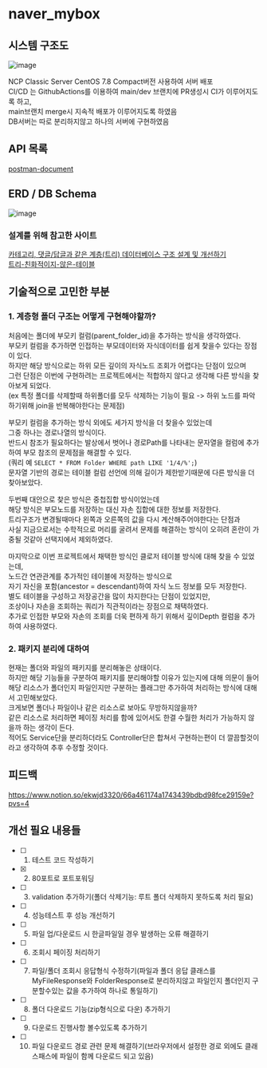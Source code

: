 # naver_mybox

## 시스템 구조도
![image](https://github.com/tajon1030/naver_mybox/assets/60431816/8651f63c-3470-4137-9913-9cbbf9ba4d0a)  

NCP Classic Server CentOS 7.8 Compact버전 사용하여 서버 배포  
CI/CD 는 GithubActions를 이용하여 main/dev 브랜치에 PR생성시 CI가 이루어지도록 하고,  
main브랜치 merge시 지속적 배포가 이루어지도록 하였음  
DB서버는 따로 분리하지않고 하나의 서버에 구현하였음  

## API 목록
[postman-document](https://documenter.getpostman.com/view/24793112/2s9Y5TyjpA)

## ERD / DB Schema
![image](https://github.com/tajon1030/naver_mybox/assets/60431816/3e04e4cb-f1fe-485a-a397-c8c4183b817b)
### 설계를 위해 참고한 사이트
[카테고리, 댓글/답글과 같은 계층(트리) 데이터베이스 구조 설계 및 개선하기](https://annahxxl.tistory.com/5)  
[트리-친화적이지-않은-테이블](https://awayday.github.io/2017-11-05/anti-tree-table/)  

## 기술적으로 고민한 부분
### 1. 계층형 폴더 구조는 어떻게 구현해야할까?  
처음에는 폴더에 부모키 컬럼(parent_folder_id)을 추가하는 방식을 생각하였다.  
부모키 컬럼을 추가하면 인접하는 부모데이터와 자식데이터를 쉽게 찾을수 있다는 장점이 있다.  
하지만 해당 방식으로는 하위 모든 깊이의 자식노드 조회가 어렵다는 단점이 있으며  
그런 단점은 이번에 구현하려는 프로젝트에서는 적합하지 않다고 생각해 다른 방식을 찾아보게 되었다.  
(ex 특정 폴더를 삭제할때 하위폴더를 모두 삭제하는 기능이 필요 -> 하위 노드를 파악하기위해 join을 반복해야한다는 문제점)  

부모키 컬럼을 추가하는 방식 외에도 세가지 방식을 더 찾을수 있었는데  
그중 하나는 경로나열의 방식이다.  
반드시 참조가 필요하다는 발상에서 벗어나 경로Path를 나타내는 문자열을 컬럼에 추가하여 부모 참조의 문제점을 해결할 수 있다.  
(쿼리 예 `SELECT * FROM Folder WHERE path LIKE '1/4/%';`)  
문자열 기반의 경로는 테이블 컬럼 선언에 의해 길이가 제한받기때문에 다른 방식을 더 찾아보았다.  

두번째 대안으로 찾은 방식은 중첩집합 방식이었는데  
해당 방식은 부모노드를 저장하는 대신 자손 집합에 대한 정보를 저장한다.  
트리구조가 변경될때마다 왼쪽과 오른쪽의 값을 다시 계산해주어야한다는 단점과  
사실 지금으로서는 수학적으로 머리를 굴려서 문제를 해결하는 방식이 오히려 혼란이 가중될 것같아 선택지에서 제외하였다.  

마지막으로 이번 프로젝트에서 채택한 방식인 클로저 테이블 방식에 대해 찾을 수 있었는데,  
노드간 연관관계를 추가적인 테이블에 저장하는 방식으로  
자기 자신을 포함(ancestor = descendant)하여 자식 노드 정보를 모두 저장한다.  
별도 테이블을 구성하고 저장공간을 많이 차지한다는 단점이 있었지만,  
조상이나 자손을 조회하는 쿼리가 직관적이라는 장점으로 채택하였다.  
추가로 인접한 부모와 자손의 조회를 더욱 편하게 하기 위해서 깊이Depth 컬럼을 추가하여 사용하였다.

### 2. 패키지 분리에 대하여
현재는 폴더와 파일의 패키지를 분리해놓은 상태이다.  
하지만 해당 기능들을 구분하여 패키지를 분리해야할 이유가 있는지에 대해 의문이 들어  
해당 리소스가 폴더인지 파일인지만 구분하는 플래그만 추가하여 처리하는 방식에 대해서 고민해보았다.  
크게보면 폴더나 파일이나 같은 리소스로 보아도 무방하지않을까?  
같은 리소스로 처리하면 페이징 처리를 함에 있어서도 한결 수월한 처리가 가능하지 않을까 하는 생각이 든다.  
적어도 Service단을 분리하더라도 Controller단은 합쳐서 구현하는편이 더 깔끔할것이라고 생각하여 추후 수정할 것이다.

## 피드백
https://www.notion.so/ekwjd3320/66a461174a1743439bdbd98fce29159e?pvs=4

## 개선 필요 내용들
- [ ] 1. 테스트 코드 작성하기  
- [x] 2. 80포트로 포트포워딩  
- [ ] 3. validation 추가하기(폴더 삭제기능: 루트 폴더 삭제하지 못하도록 처리 필요)  
- [ ] 4. 성능테스트 후 성능 개선하기  
- [ ] 5. 파일 업/다운로드 시 한글파일일 경우 발생하는 오류 해결하기  
- [ ] 6. 조회시 페이징 처리하기  
- [ ] 7. 파일/폴더 조회시 응답형식 수정하기(파일과 폴더 응답 클래스를 MyFileResponse와 FolderResponse로 분리하지않고  파일인지 폴더인지 구분할수있는 값을 추가하여 하나로 통일하기)  
- [ ] 8. 폴더 다운로드 기능(zip형식으로 다운) 추가하기  
- [ ] 9. 다운로드 진행사항 볼수있도록 추가하기  
- [ ] 10. 파일 다운로드 경로 관련 문제 해결하기(브라우저에서 설정한 경로 외에도 클래스패스에 파일이 함께 다운로드 되고 있음)  
